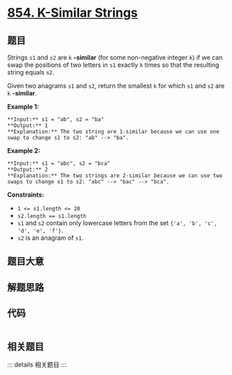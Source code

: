 # [854. K-Similar Strings](https://leetcode.com/problems/k-similar-strings)

## 题目

Strings `s1` and `s2` are `k` **-similar** (for some non-negative integer `k`)
if we can swap the positions of two letters in `s1` exactly `k` times so that
the resulting string equals `s2`.

Given two anagrams `s1` and `s2`, return the smallest `k` for which `s1` and
`s2` are `k` **-similar**.



**Example 1:**

    
    
    **Input:** s1 = "ab", s2 = "ba"
    **Output:** 1
    **Explanation:** The two string are 1-similar because we can use one swap to change s1 to s2: "ab" --> "ba".
    

**Example 2:**

    
    
    **Input:** s1 = "abc", s2 = "bca"
    **Output:** 2
    **Explanation:** The two strings are 2-similar because we can use two swaps to change s1 to s2: "abc" --> "bac" --> "bca".
    



**Constraints:**

  * `1 <= s1.length <= 20`
  * `s2.length == s1.length`
  * `s1` and `s2` contain only lowercase letters from the set `{'a', 'b', 'c', 'd', 'e', 'f'}`.
  * `s2` is an anagram of `s1`.


## 题目大意

## 解题思路

## 代码

```javascript

```

## 相关题目

::: details 相关题目
:::
